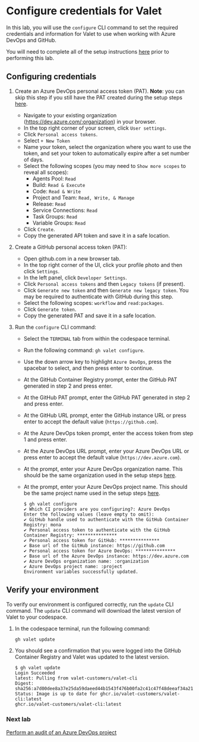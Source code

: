 # Configure credentials for Valet

In this lab, you will use the `configure` CLI command to set the required credentials and information for Valet to use when working with Azure DevOps and GitHub.

You will need to complete all of the setup instructions [here](./readme.md#configure-your-codespace) prior to performing this lab.

## Configuring credentials

1. Create an Azure DevOps personal access token (PAT).
      __Note__: you can skip this step if you still have the PAT created during the setup steps [here](./readme.md#bootstrap-your-azure-devops-organization).
      - Navigate to your existing organization (<https://dev.azure.com/:organization>) in your browser.
      - In the top right corner of your screen, click `User settings`.
      - Click `Personal access tokens`.
      - Select `+ New Token`
      - Name your token, select the organization where you want to use the token, and set your token to automatically expire after a set number of days.
      - Select the following scopes (you may need to `Show more scopes` to reveal all scopes):
         - Agents Pool: `Read`
         - Build: `Read & Execute`
         - Code: `Read & Write`
         - Project and Team: `Read, Write, & Manage`
         - Release: `Read`
         - Service Connections: `Read`
         - Task Groups: `Read`
         - Variable Groups: `Read`
      - Click `Create`.
      - Copy the generated API token and save it in a safe location.

2. Create a GitHub personal access token (PAT):
      - Open github.com in a new browser tab.
      - In the top right corner of the UI, click your profile photo and then click `Settings`.
      - In the left panel, click `Developer Settings`.
      - Click `Personal access tokens` and then `Legacy tokens` (if present).
      - Click `Generate new token` and then `Generate new legacy token`. You may be required to authenticate with GitHub during this step.
      - Select the following scopes: `workflow` and `read:packages`.
      - Click `Generate token`.
      - Copy the generated PAT and save it in a safe location.

3. Run the `configure` CLI command:
      - Select the `TERMINAL` tab from within the codespace terminal.
      - Run the following command: `gh valet configure`.
      - Use the down arrow key to highlight `Azure DevOps`, press the spacebar to select, and then press enter to continue.
      - At the GitHub Container Registry prompt, enter the GitHub PAT generated in step 2 and press enter.
      - At the GitHub PAT prompt, enter the GitHub PAT generated in step 2 and press enter.
      - At the GitHub URL prompt, enter the GitHub instance URL or press enter to accept the default value (`https://github.com`).
      - At the Azure DevOps token prompt, enter the access token from step 1 and press enter.
      - At the Azure DevOps URL prompt, enter your Azure DevOps URL or press enter to accept the default value (`https://dev.azure.com`).
      - At the prompt, enter your Azure DevOps organization name. This should be the same organization used in the setup steps [here](./readme.md#bootstrap-your-azure-devops-organization).
      - At the prompt, enter your Azure DevOps project name. This should be the same project name used in the setup steps [here](./readme.md#bootstrap-your-azure-devops-organization).

         ```console
         $ gh valet configure
         ✔ Which CI providers are you configuring?: Azure DevOps
         Enter the following values (leave empty to omit):
         ✔ GitHub handle used to authenticate with the GitHub Container Registry: mona
         ✔ Personal access token to authenticate with the GitHub Container Registry: ***************
         ✔ Personal access token for GitHub: ***************
         ✔ Base url of the GitHub instance: https://github.com
         ✔ Personal access token for Azure DevOps: ***************
         ✔ Base url of the Azure DevOps instance: https://dev.azure.com
         ✔ Azure DevOps organization name: :organization
         ✔ Azure DevOps project name: :project
         Environment variables successfully updated.
         ```

## Verify your environment

To verify our environment is configured correctly, run the `update` CLI command. The `update` CLI command will download the latest version of Valet to your codespace.

1. In the codespace terminal, run the following command:

   ```bash
   gh valet update
   ```

2. You should see a confirmation that you were logged into the GitHub Container Registry and Valet was updated to the latest version.

   ```console
   $ gh valet update
   Login Succeeded
   latest: Pulling from valet-customers/valet-cli
   Digest: sha256:a7d00dee8a37e25da59daeed44b1543f476b00fa2c41c47f48deeaf34a215bbb
   Status: Image is up to date for ghcr.io/valet-customers/valet-cli:latest
   ghcr.io/valet-customers/valet-cli:latest
   ```

### Next lab

[Perform an audit of an Azure DevOps project](2-audit.md)
